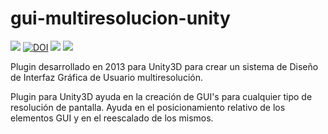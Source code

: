 # gui-multiresolucion-unity

<img src="https://img.shields.io/github/license/frangam/gui-multiresolucion-unity.svg"> [![DOI](https://zenodo.org/badge/DOI/10.5281/zenodo.7740730.svg)](https://doi.org/10.5281/zenodo.7740730)
 <img src="https://img.shields.io/github/release/frangam/gui-multiresolucion-unity.svg"/> <img src="https://img.shields.io/github/downloads/frangam/gui-multiresolucion-unity/total.svg"/>
 
Plugin desarrollado en 2013 para Unity3D para crear un sistema de Diseño de Interfaz Gráfica de Usuario multiresolución.

Plugin para Unity3D ayuda en la creación de GUI's para cualquier tipo de resolución de pantalla. Ayuda en el posicionamiento relativo de los elementos GUI y en el reescalado de los mismos.
